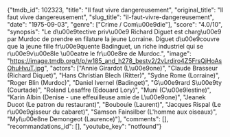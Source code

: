 {"tmdb_id": 102323, "title": "Il faut vivre dangereusement", "original_title": "Il faut vivre dangereusement", "slug_title": "il-faut-vivre-dangereusement", "date": "1975-09-03", "genre": ["Crime / Com\u00e9die"], "score": "4.0/10", "synopsis": "Le d\u00e9tective priv\u00e9 Richard Diguet est charg\u00e9 par Murdoc de prendre en filature la jeune Lorraine. Diguet d\u00e9couvre que la jeune fille fr\u00e9quente Badinguet, un riche industriel qui se r\u00e9v\u00e8le \u00eatre le fr\u00e8re de Murdoc.", "image": "https://image.tmdb.org/t/p/w185_and_h278_bestv2/2vLrdiro4Z5FrsQjHoAsOhuHvuT.jpg", "actors": ["Annie Girardot (L\u00e9one)", "Claude Brasseur (Richard Diquet)", "Hans Christian Blech (Ritter)", "Sydne Rome (Lorraine)", "Roger Blin (Murdoc)", "Daniel Ivernel (Badinget)", "G\u00e9rard S\u00e9ty (Courtade)", "Roland Lesaffre (Edouard Lory)", "Muni (C\u00e9lestine)", "Karin Albin (Denise - une effeuilleuse amie de L\u00e9one)", "Jeanek Ducot (Le patron du restaurant)", "Bouboule (Laurent)", "Jacques Rispal (Le r\u00e9gisseur du cabaret)", "Samson Fainsilber (L'homme aux oiseaux)", "Myl\u00e8ne Demongeot (Laurence)"], "comments": [], "recommandations_id": [], "youtube_key": "notfound"}
